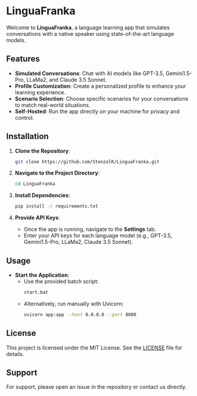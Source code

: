 
# LinguaFranka

Welcome to **LinguaFranka**, a language learning app that simulates conversations with a native speaker using state-of-the-art language models.

## Features

- **Simulated Conversations**: Chat with AI models like GPT-3.5, Gemini1.5-Pro, LLaMa2, and Claude 3.5 Sonnet.
- **Profile Customization**: Create a personalized profile to enhance your learning experience.
- **Scenario Selection**: Choose specific scenarios for your conversations to match real-world situations.
- **Self-Hosted**: Run the app directly on your machine for privacy and control.

## Installation

1. **Clone the Repository**:
   ```bash
   git clone https://github.com/StenzelK/LinguaFranka.git
   ```

2. **Navigate to the Project Directory**:
   ```bash
   cd LinguaFranka
   ```

3. **Install Dependencies**:
   ```bash
   pip install -r requirements.txt
   ```

4. **Provide API Keys**:
   - Once the app is running, navigate to the **Settings** tab.
   - Enter your API keys for each language model (e.g., GPT-3.5, Gemini1.5-Pro, LLaMa2, Claude 3.5 Sonnet).

## Usage

- **Start the Application**:
  - Use the provided batch script:
    ```bash
    start.bat
    ```
  - Alternatively, run manually with Uvicorn:
    ```bash
    uvicorn app:app --host 0.0.0.0 --port 8000
    ```

## License

This project is licensed under the MIT License. See the [LICENSE](LICENSE) file for details.

## Support

For support, please open an issue in the repository or contact us directly.

